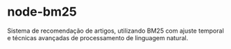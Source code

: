# node-bm25
Sistema de recomendação de artigos, utilizando BM25 com ajuste temporal e técnicas avançadas de processamento de linguagem natural.
